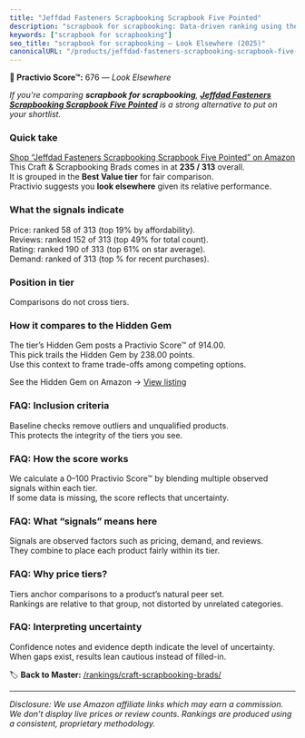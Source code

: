 ```yaml
---
title: "Jeffdad Fasteners Scrapbooking Scrapbook Five Pointed"
description: "scrapbook for scrapbooking: Data-driven ranking using the Practivio Score™. Positioned by quality, value, demand, findability, momentum."
keywords: ["scrapbook for scrapbooking"]
seo_title: "scrapbook for scrapbooking — Look Elsewhere (2025)"
canonicalURL: "/products/jeffdad-fasteners-scrapbooking-scrapbook-five-pointed-B0CMXMR32F/"
---
```


**🚫 Practivio Score™:** 676 — _Look Elsewhere_


*If you're comparing **scrapbook for scrapbooking**, **[Jeffdad Fasteners Scrapbooking Scrapbook Five Pointed](https://www.amazon.com/dp/B0CMXMR32F?tag=practivio-20)** is a strong alternative to put on your shortlist.*
### Quick take
[Shop “Jeffdad Fasteners Scrapbooking Scrapbook Five Pointed” on Amazon](https://www.amazon.com/dp/B0CMXMR32F?tag=practivio-20)
This Craft & Scrapbooking Brads comes in at **235 / 313** overall.  
It is grouped in the **Best Value tier** for fair comparison.  
Practivio suggests you **look elsewhere** given its relative performance.

### What the signals indicate
Price: ranked 58 of 313 (top 19% by affordability).  
Reviews: ranked 152 of 313 (top 49% for total count).  
Rating: ranked 190 of 313 (top 61% on star average).  
Demand: ranked  of 313 (top % for recent purchases).

### Position in tier
Comparisons do not cross tiers.

### How it compares to the Hidden Gem
The tier’s Hidden Gem posts a Practivio Score™ of 914.00.  
This pick trails the Hidden Gem by 238.00 points.  
Use this context to frame trade-offs among competing options.  

See the Hidden Gem on Amazon → [View listing](https://www.amazon.com/dp/B08BKGLB16?tag=practivio-20)

### FAQ: Inclusion criteria
Baseline checks remove outliers and unqualified products.  
This protects the integrity of the tiers you see.

### FAQ: How the score works
We calculate a 0–100 Practivio Score™ by blending multiple observed signals within each tier.  
If some data is missing, the score reflects that uncertainty.

### FAQ: What “signals” means here
Signals are observed factors such as pricing, demand, and reviews.  
They combine to place each product fairly within its tier.

### FAQ: Why price tiers?
Tiers anchor comparisons to a product’s natural peer set.  
Rankings are relative to that group, not distorted by unrelated categories.

### FAQ: Interpreting uncertainty
Confidence notes and evidence depth indicate the level of uncertainty.  
When gaps exist, results lean cautious instead of filled-in.


🏷️ **Back to Master:** [/rankings/craft-scrapbooking-brads/](/rankings/craft-scrapbooking-brads/)

---
_Disclosure: We use Amazon affiliate links which may earn a commission. We don’t display live prices or review counts. Rankings are produced using a consistent, proprietary methodology._
